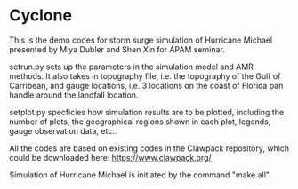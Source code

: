 # Cyclone

This is the demo codes for storm surge simulation of Hurricane Michael presented by Miya Dubler and Shen Xin for APAM seminar.

setrun.py sets up the parameters in the simulation model and AMR methods. It also takes in topography file, i.e. the topography of the Gulf of Carribean, and gauge locations, i.e. 3 locations on the coast of Florida pan handle around the landfall location.

setplot.py specficies how simulation results are to be plotted, including the number of plots, the geographical regions shown in each plot, legends, gauge observation data, etc..

All the codes are based on existing codes in the Clawpack repository, which could be downloaded here: https://www.clawpack.org/

Simulation of Hurricane Michael is initiated by the command "make all".
